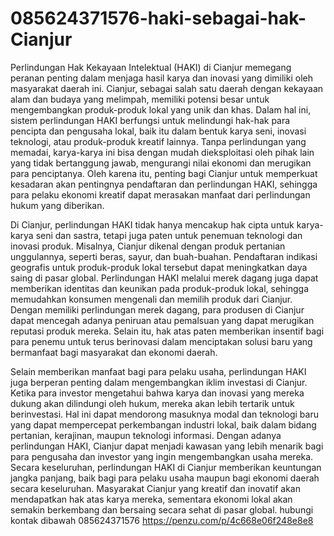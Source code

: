 # 085624371576-haki-sebagai-hak-Cianjur

Perlindungan Hak Kekayaan Intelektual (HAKI) di Cianjur memegang peranan penting dalam menjaga hasil karya dan inovasi yang dimiliki oleh masyarakat daerah ini. Cianjur, sebagai salah satu daerah dengan kekayaan alam dan budaya yang melimpah, memiliki potensi besar untuk mengembangkan produk-produk lokal yang unik dan khas. Dalam hal ini, sistem perlindungan HAKI berfungsi untuk melindungi hak-hak para pencipta dan pengusaha lokal, baik itu dalam bentuk karya seni, inovasi teknologi, atau produk-produk kreatif lainnya. Tanpa perlindungan yang memadai, karya-karya ini bisa dengan mudah dieksploitasi oleh pihak lain yang tidak bertanggung jawab, mengurangi nilai ekonomi dan merugikan para penciptanya. Oleh karena itu, penting bagi Cianjur untuk memperkuat kesadaran akan pentingnya pendaftaran dan perlindungan HAKI, sehingga para pelaku ekonomi kreatif dapat merasakan manfaat dari perlindungan hukum yang diberikan.

Di Cianjur, perlindungan HAKI tidak hanya mencakup hak cipta untuk karya-karya seni dan sastra, tetapi juga paten untuk penemuan teknologi dan inovasi produk. Misalnya, Cianjur dikenal dengan produk pertanian unggulannya, seperti beras, sayur, dan buah-buahan. Pendaftaran indikasi geografis untuk produk-produk lokal tersebut dapat meningkatkan daya saing di pasar global. Perlindungan HAKI melalui merek dagang juga dapat memberikan identitas dan keunikan pada produk-produk lokal, sehingga memudahkan konsumen mengenali dan memilih produk dari Cianjur. Dengan memiliki perlindungan merek dagang, para produsen di Cianjur dapat mencegah adanya peniruan atau pemalsuan yang dapat merugikan reputasi produk mereka. Selain itu, hak atas paten memberikan insentif bagi para penemu untuk terus berinovasi dalam menciptakan solusi baru yang bermanfaat bagi masyarakat dan ekonomi daerah.

Selain memberikan manfaat bagi para pelaku usaha, perlindungan HAKI juga berperan penting dalam mengembangkan iklim investasi di Cianjur. Ketika para investor mengetahui bahwa karya dan inovasi yang mereka dukung akan dilindungi oleh hukum, mereka akan lebih tertarik untuk berinvestasi. Hal ini dapat mendorong masuknya modal dan teknologi baru yang dapat mempercepat perkembangan industri lokal, baik dalam bidang pertanian, kerajinan, maupun teknologi informasi. Dengan adanya perlindungan HAKI, Cianjur dapat menjadi kawasan yang lebih menarik bagi para pengusaha dan investor yang ingin mengembangkan usaha mereka. Secara keseluruhan, perlindungan HAKI di Cianjur memberikan keuntungan jangka panjang, baik bagi para pelaku usaha maupun bagi ekonomi daerah secara keseluruhan. Masyarakat Cianjur yang kreatif dan inovatif akan mendapatkan hak atas karya mereka, sementara ekonomi lokal akan semakin berkembang dan bersaing secara sehat di pasar global.
hubungi kontak dibawah
085624371576
https://penzu.com/p/4c668e06f248e8e8
